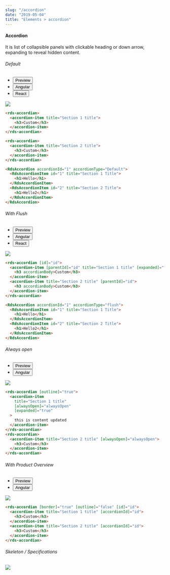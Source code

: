 ```yaml
---
slug: "/accordion"
date: "2019-05-04"
title: "Elements > accordion"
---
```


<!-- CSS only -->
<link href="https://cdn.jsdelivr.net/npm/bootstrap@5.1.3/dist/css/bootstrap.min.css" rel="stylesheet" integrity="sha384-1BmE4kWBq78iYhFldvKuhfTAU6auU8tT94WrHftjDbrCEXSU1oBoqyl2QvZ6jIW3" crossorigin="anonymous">
<link rel="stylesheet" href="../../../../../../../raaghu/src/assets/css/style-elements.css">
<link rel="stylesheet" href="../../../../../../../raaghu/src/assets/css/main.css">

#### Accordion

<p class="checkbox-def">It is list of collapsible panels with clickable heading or down arrow, expanding to reveal hidden content. </p>

<!-- Basic -->
  <section class="py-4">
    <h6>Default</h6>
    <div class="py-3">
      <div class="cust-tabs">
        <ul class="nav nav-tabs" id="myTab" role="tablist">
          <li class="nav-item" role="presentation">
            <button class="nav-link active" id="PreviewBasic-tab" data-bs-toggle="tab" data-bs-target="#PreviewBasic" type="button" role="tab" aria-controls="PreviewBasic" aria-selected="true">Preview </button>
          </li>
          <li class="nav-item" role="presentation">
            <button class="nav-link" id="AngularBasic-tab" data-bs-toggle="tab" data-bs-target="#AngularBasic" type="button" role="tab" aria-controls="AngularBasic" aria-selected="false"><i class="bi bi-code-slash" style="font-size:1.0rem"></i>Angular</button>
          </li>
          <li class="nav-item" role="presentation">
            <button class="nav-link" id="ReactBasic-tab" data-bs-toggle="tab" data-bs-target="#ReactBasic" type="button" role="tab" aria-controls="ReactBasic" aria-selected="false"><i class="bi bi-code-slash" style="font-size:1.0rem"></i>React</button>
          </li>
        </ul>
      </div>
      <div class="tab-content card border" id="myTabContent">
        <div class="tab-pane fade show active" id="PreviewBasic" role="tabpanel" aria-labelledby="PreviewBasic-tab">
          <div class="contents p-5">
            <div class="row">
              <div class="col-md-12">
                <img src="/images/accordion-basic.png" class="img-fluid">
              </div>               
            </div>
          </div>
        </div>
        <div class="tab-pane fade show" id="AngularBasic" role="tabpanel" aria-labelledby="AngularBasic-tab">
          <div class="contents bg-code">
<div class="row m-0">

```html
<rds-accordian>
  <accordion-item title="Section 1 title">
    <h3>Custom</h3>
  </accordion-item>
</rds-accordian>

<rds-accordian>
  <accordion-item title="Section 2 title">
    <h3>Custom</h3>
  </accordion-item>
</rds-accordian>
```

</div>
          </div>
        </div>

  <!-- React start -->

  <div class="tab-pane fade show" id="ReactBasic" role="tabpanel" aria-labelledby="ReactBasic-tab">
    <div class="contents bg-code">

<div class="row m-0">

```html
<RdsAccordion accordionId="1" accordionType="Default">
  <RdsAccordionItem id="1" title="Section 1 Title">
    <h1>Hello</h1>
  </RdsAccordionItem>
  <RdsAccordionItem id="2" title="Section 2 Title">
    <h1>Hello2</h1>
  </RdsAccordionItem>
</RdsAccordion>
```

</div>
          </div>
        </div>
        <!-- React end -->
      </div>
    </div>
  </section>

<!-- Flush -->
  <section class="py-4">
    <h6>With Flush</h6>
    <div class="py-3">
      <div class="cust-tabs">
        <ul class="nav nav-tabs" id="myTab" role="tablist">
          <li class="nav-item" role="presentation">
            <button class="nav-link active" id="PreviewOutlined-tab" data-bs-toggle="tab" data-bs-target="#PreviewOutlined" type="button" role="tab" aria-controls="PreviewOutlined" aria-selected="true">Preview </button>
          </li>
          <li class="nav-item" role="presentation">
            <button class="nav-link" id="AngularOutlined-tab" data-bs-toggle="tab" data-bs-target="#AngularOutlined" type="button" role="tab" aria-controls="AngularOutlined" aria-selected="false"><i class="bi bi-code-slash" style="font-size:1.0rem"></i>Angular</button>
          </li>
          <li class="nav-item" role="presentation">
            <button class="nav-link" id="ReactOutlined-tab" data-bs-toggle="tab" data-bs-target="#ReactOutlined" type="button" role="tab" aria-controls="ReactOutlined" aria-selected="false"><i class="bi bi-code-slash" style="font-size:1.0rem"></i>React</button>
          </li>
        </ul>
      </div>
      <div class="tab-content card border" id="myTabContent">
        <div class="tab-pane fade show active" id="PreviewOutlined" role="tabpanel" aria-labelledby="PreviewOutlined-tab">
          <div class="contents  p-5">
            <div class="row">
               <div class="col-md-12">
                  <img src="/images/accordion-basic.png" class="img-fluid">
               </div>          
              </div>
          </div>
        </div>
        <div class="tab-pane fade show" id="AngularOutlined" role="tabpanel" aria-labelledby="AngularOutlined-tab">
          <div class="contents bg-code">
    <div class="row m-0">

```html
<rds-accordian [id]="id">
  <accordion-item [parentId]="id" title="Section 1 title" [expanded]="false">
    <h3 accordianBody>Custom</h3>
  </accordion-item>
  <accordion-item title="Section 2 title" [parentId]="id">
    <h3 accordianBody>Custom</h3>
  </accordion-item>
</rds-accordian>
```

</div>
          </div>
        </div>
        <!-- React start -->
        <div class="tab-pane fade show" id="ReactOutlined" role="tabpanel" aria-labelledby="ReactOutlined-tab">
          <div class="contents bg-code">
    <div class="row m-0">

```html
<RdsAccordion accordionId="1" accordionType="flush">
  <RdsAccordionItem id="1" title="Section 1 Title">
    <h1>Hello</h1>
  </RdsAccordionItem>
  <RdsAccordionItem id="2" title="Section 2 Title">
    <h1>Hello2</h1>
  </RdsAccordionItem>
</RdsAccordion>
```

</div>
          </div>
        </div>
      <!-- React End -->
  </div>
    </div>

</section>

<!-- Accordian Always open -->

 <section class="py-4">
    <h6>Always open </h6>
    <div class="py-3">
      <div class="cust-tabs">
        <ul class="nav nav-tabs" id="myTab" role="tablist">
          <li class="nav-item" role="presentation">
            <button class="nav-link active" id="PreviewOpen-tab" data-bs-toggle="tab" data-bs-target="#PreviewOpen" type="button" role="tab" aria-controls="PreviewOpen" aria-selected="true">Preview </button>
          </li>
          <li class="nav-item" role="presentation">
            <button class="nav-link" id="AngularOpen-tab" data-bs-toggle="tab" data-bs-target="#AngularOpen" type="button" role="tab" aria-controls="AngularOpen" aria-selected="false"><i class="bi bi-code-slash" style="font-size:1.0rem"></i>Angular</button>
          </li>
        </ul>
      </div>
      <div class="tab-content card border" id="myTabContent">
        <div class="tab-pane fade show active" id="PreviewOpen" role="tabpanel" aria-labelledby="PreviewOpen-tab">
          <div class="contents  p-5">
            <div class="row">
               <div class="col-md-12">
                  <img src="/images/accordion-always-open.png" class="img-fluid">
               </div>          
              </div>
          </div>
        </div>
        <div class="tab-pane fade show" id="AngularOpen" role="tabpanel" aria-labelledby="AngularOpen-tab">
          <div class="contents bg-code">
    <div class="row m-0">

```html
<rds-accordian [outline]="true">
  <accordion-item
    title="Section 1 title"
    [alwaysOpen]="alwaysOpen"
    [expanded]="true"
  >
    this is content updated
  </accordion-item>
</rds-accordian>
<rds-accordian>
  <accordion-item title="Section 2 title" [alwaysOpen]="alwaysOpen">
    <h3>Custom</h3>
  </accordion-item>
</rds-accordian>
```

</div>
          </div>
        </div>
      </div>
    </div>
</section>

<!-- Accoradtion with product overview -->
  <section class="py-4">
    <h6>With Product Overview</h6>
    <div class="py-3">
      <div class="cust-tabs">
        <ul class="nav nav-tabs" id="myTab" role="tablist">
          <li class="nav-item" role="presentation">
            <button class="nav-link active" id="PreviewOutlined-tab" data-bs-toggle="tab" data-bs-target="#productoverview" type="button" role="tab" aria-controls="PreviewOutlined" aria-selected="true">Preview </button>
          </li>
          <li class="nav-item" role="presentation">
            <button class="nav-link" id="AngularOutlined-tab" data-bs-toggle="tab" data-bs-target="#productoverviewcode" type="button" role="tab" aria-controls="AngularOutlined" aria-selected="false"><i class="bi bi-code-slash" style="font-size:1.0rem"></i>Angular</button>
          </li>
        </ul>
      </div>
      <div class="tab-content card border" id="myTabContent">
        <div class="tab-pane fade show active" id="productoverview" role="tabpanel" aria-labelledby="productoverview-tab">
          <div class="contents  p-5">
            <div class="row">
               <div class="col-md-12">
                  <img src="/images/accordion-product-overview.png" class="img-fluid">
               </div>          
              </div>
          </div>
        </div>
        <div class="tab-pane fade show" id="productoverviewcode" role="tabpanel" aria-labelledby="productoverviewcode-tab">
          <div class="contents bg-light">
    <div class="row m-0">

```html
<rds-accordian [border]="true" [outline]="false" [id]="id">
  <accordion-item title="Section 1 title" [accordionId]="id">
    <h3>Custom</h3>
  </accordion-item>
  <accordion-item title="Section 2 title" [accordionId]="id">
    <h3>Custom</h3>
  </accordion-item>
</rds-accordian>
```

</div>
          </div>
        </div>
      </div>
    </div>
</section>

<!-- Skeleton / Specifications -->
<section class="py-4">
                        <h6>
                           Skeleton / Specifications
                        </h6>
                        <div class="py-3">
                              <!-- Tab panes -->
                              <div class="card border p-5">
                                 <div class="row">
                                    <div class="col-md-12">
                                       <img src="/images/accoradtion-sketch.png" class="img-fluid">
                                    </div>
                                 </div>
                              </div>
                        </div>
                     </section>

<!-- JavaScript Bundle with Popper -->
<script src="https://cdn.jsdelivr.net/npm/bootstrap@5.1.3/dist/js/bootstrap.bundle.min.js" integrity="sha384-ka7Sk0Gln4gmtz2MlQnikT1wXgYsOg+OMhuP+IlRH9sENBO0LRn5q+8nbTov4+1p" crossorigin="anonymous"></script>
